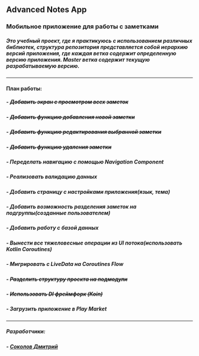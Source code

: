 ##  Advanced Notes App
### Мобильное приложение для работы с заметками

##### Это учебный проект, где я практикуюсь с использованием различных библиотек, структура репозитория представляется собой иерархию версий приложения, где каждая ветка содержит определенную версию приложения. Master ветка содержит текущую разрабатываемую версию.

------------



#### План работы:
##### - ~~Добавить экран с просмотром всех заметок~~
##### - ~~Добавить функцию добавления новой заметки~~
##### - ~~Добавить функцию редактирования выбранной заметки~~
##### - ~~Добавить функцию удаления заметки~~
##### - Переделать навигацию с помощью Navigation Component
##### - Реализовать валидацию данных
##### - Добавить страницу с настройками приложения(язык, тема)
##### - Добавить возможность разделения заметок на подгруппы(созданные пользователем)
##### - Добавить работу с базой данных
##### - Вынести все тяжеловесные операции из UI потока(использовать Kotlin Coroutines)
##### - Мигрировать с LiveData на Coroutines Flow
##### - ~~Разделить структуру проекта на подмодули~~
##### - ~~Использовать DI фреймфорк (Koin)~~
##### - Загрузить приложение в Play Market





------------
##### Разработчики:
##### - [Соколов Дмитрий](https://github.com/Sokolov-Dmitriy "Соколов Дмитрий")